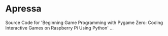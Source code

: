 # Apressa
Source Code for 'Beginning Game Programming with Pygame Zero: Coding Interactive Games on Raspberry Pi Using Python' …
